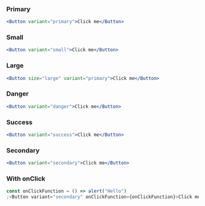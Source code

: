 ### Primary

```jsx
<Button variant="primary">Click me</Button>
```

### Small

```jsx
<Button variant="small">Click me</Button>
```

### Large

```jsx
<Button size="large" variant="primary">Click me</Button>
```


### Danger

```jsx
<Button variant="danger">Click me</Button>
```

### Success

```jsx
<Button variant="success">Click me</Button>
```

### Secondary

```jsx
<Button variant="secondary">Click me</Button>
```

### With onClick

```jsx
const onClickFunction = () => alert("Hello")
;<Button variant="secondary" onClickFunction={onClickFunction}>Click me</Button>
```